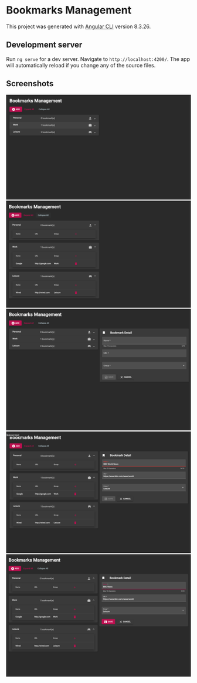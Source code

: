 # Bookmarks Management

This project was generated with [Angular CLI](https://github.com/angular/angular-cli) version 8.3.26.

## Development server

Run `ng serve` for a dev server. Navigate to `http://localhost:4200/`. The app will automatically reload if you change any of the source files.

## Screenshots

![Alt text](screenshots/1-collapsed.png?raw=true "Bookmarks Management - Collapsed")
![Alt text](screenshots/2-expanded.png?raw=true "Bookmarks Management - Expanded")
![Alt text](screenshots/3-empty-form.png?raw=true "Bookmarks Management - Empty form")
![Alt text](screenshots/4-invalid-form.png?raw=true "Bookmarks Management - Invalid form")
![Alt text](screenshots/5-valid-form.png?raw=true "Bookmarks Management - Valid form")

